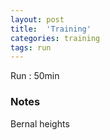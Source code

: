 ```yaml
---
layout: post
title:  'Training'
categories: training
tags: run
---
```


Run : 50min

### Notes

Bernal heights
